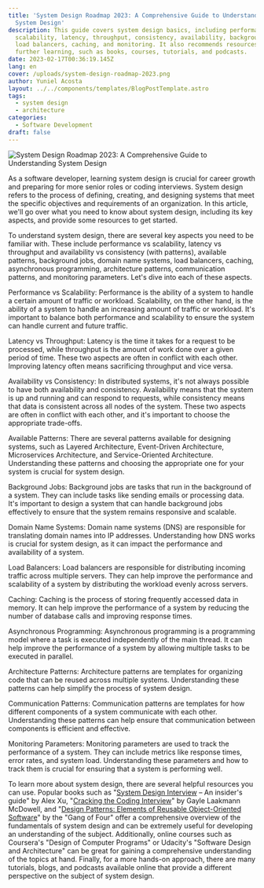 ```yaml
---
title: 'System Design Roadmap 2023: A Comprehensive Guide to Understanding
  System Design'
description: This guide covers system design basics, including performance,
  scalability, latency, throughput, consistency, availability, background jobs,
  load balancers, caching, and monitoring. It also recommends resources for
  further learning, such as books, courses, tutorials, and podcasts.
date: 2023-02-17T00:36:19.145Z
lang: en
cover: /uploads/system-design-roadmap-2023.png
author: Yuniel Acosta
layout: ../../components/templates/BlogPostTemplate.astro
tags:
  - system design
  - architecture
categories:
  - Software Development
draft: false
---
```


![System Design Roadmap 2023: A Comprehensive Guide to Understanding System Design](/uploads/system-design-roadmap-2023.png 'System Design Roadmap 2023: A Comprehensive Guide to Understanding System Design')

As a software developer, learning system design is crucial for career growth and preparing for more senior roles or coding interviews. System design refers to the process of defining, creating, and designing systems that meet the specific objectives and requirements of an organization. In this article, we'll go over what you need to know about system design, including its key aspects, and provide some resources to get started.

To understand system design, there are several key aspects you need to be familiar with. These include performance vs scalability, latency vs throughput and availability vs consistency (with patterns), available patterns, background jobs, domain name systems, load balancers, caching, asynchronous programming, architecture patterns, communication patterns, and monitoring parameters. Let's dive into each of these aspects.

Performance vs Scalability: Performance is the ability of a system to handle a certain amount of traffic or workload. Scalability, on the other hand, is the ability of a system to handle an increasing amount of traffic or workload. It's important to balance both performance and scalability to ensure the system can handle current and future traffic.

Latency vs Throughput: Latency is the time it takes for a request to be processed, while throughput is the amount of work done over a given period of time. These two aspects are often in conflict with each other. Improving latency often means sacrificing throughput and vice versa.

Availability vs Consistency: In distributed systems, it's not always possible to have both availability and consistency. Availability means that the system is up and running and can respond to requests, while consistency means that data is consistent across all nodes of the system. These two aspects are often in conflict with each other, and it's important to choose the appropriate trade-offs.

Available Patterns: There are several patterns available for designing systems, such as Layered Architecture, Event-Driven Architecture, Microservices Architecture, and Service-Oriented Architecture. Understanding these patterns and choosing the appropriate one for your system is crucial for system design.

Background Jobs: Background jobs are tasks that run in the background of a system. They can include tasks like sending emails or processing data. It's important to design a system that can handle background jobs effectively to ensure that the system remains responsive and scalable.

Domain Name Systems: Domain name systems (DNS) are responsible for translating domain names into IP addresses. Understanding how DNS works is crucial for system design, as it can impact the performance and availability of a system.

Load Balancers: Load balancers are responsible for distributing incoming traffic across multiple servers. They can help improve the performance and scalability of a system by distributing the workload evenly across servers.

Caching: Caching is the process of storing frequently accessed data in memory. It can help improve the performance of a system by reducing the number of database calls and improving response times.

Asynchronous Programming: Asynchronous programming is a programming model where a task is executed independently of the main thread. It can help improve the performance of a system by allowing multiple tasks to be executed in parallel.

Architecture Patterns: Architecture patterns are templates for organizing code that can be reused across multiple systems. Understanding these patterns can help simplify the process of system design.

Communication Patterns: Communication patterns are templates for how different components of a system communicate with each other. Understanding these patterns can help ensure that communication between components is efficient and effective.

Monitoring Parameters: Monitoring parameters are used to track the performance of a system. They can include metrics like response times, error rates, and system load. Understanding these parameters and how to track them is crucial for ensuring that a system is performing well.

To learn more about system design, there are several helpful resources you can use. Popular books such as "[System Design Interview](https://amzn.to/418ZW4W) – An insider's guide" by Alex Xu, "[Cracking the Coding Interview](https://amzn.to/3jXJ1Bs)" by Gayle Laakmann McDowell, and "[Design Patterns: Elements of Reusable Object-Oriented Software](https://amzn.to/3Yw6rg9)" by the "Gang of Four" offer a comprehensive overview of the fundamentals of system design and can be extremely useful for developing an understanding of the subject. Additionally, online courses such as Coursera's "Design of Computer Programs" or Udacity's "Software Design and Architecture" can be great for gaining a comprehensive understanding of the topics at hand. Finally, for a more hands-on approach, there are many tutorials, blogs, and podcasts available online that provide a different perspective on the subject of system design.
